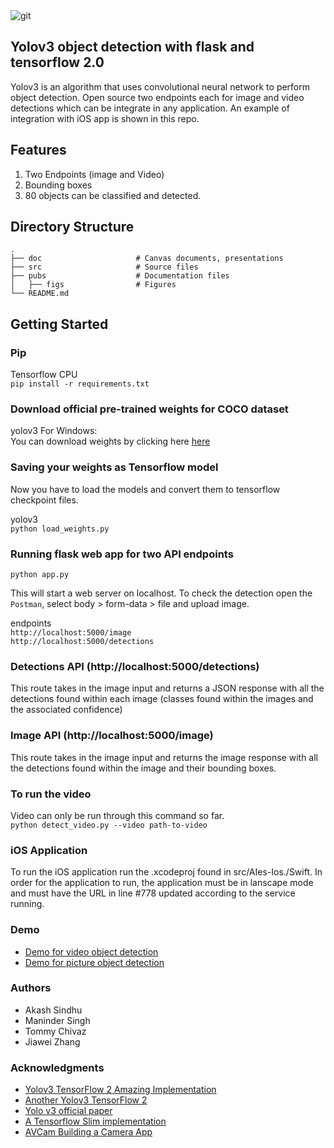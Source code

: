 <img src="https://i.ibb.co/2N3dnWm/git.gif" alt="git" border="0">

## Yolov3 object detection with flask and tensorflow 2.0

Yolov3 is an algorithm that uses convolutional neural network to perform object detection. Open source two endpoints each for image and video detections which can be integrate in any application. An example of integration with iOS app is shown in this repo. 

## Features 

1. Two Endpoints (image and Video)
2. Bounding boxes 
3. 80 objects can be classified and detected. 

## Directory Structure

    .
    ├── doc                     # Canvas documents, presentations
    ├── src                     # Source files 
    ├── pubs                    # Documentation files 
    │   ├── figs                # Figures
    └── README.md

## Getting Started  

### Pip  
Tensorflow CPU  
`pip install -r requirements.txt`


### Download official pre-trained weights for COCO dataset  
yolov3 For Windows:    
You can download weights by clicking here [here](https://pjreddie.com/media/files/yolov3.weights)

### Saving your weights as Tensorflow model  
Now you have to load the models and convert them to tensorflow checkpoint files.


yolov3  
`python load_weights.py`  

### Running flask web app for two API endpoints 

`python app.py`

This will start a web server on localhost. To check the detection open the `Postman`, select body > form-data > file and upload image. 

endpoints  
`http://localhost:5000/image`  
`http://localhost:5000/detections`  


### Detections API (http://localhost:5000/detections)  
This route takes in the image input and returns a JSON response with all the detections found within each image (classes found within the images and the associated confidence)

### Image API (http://localhost:5000/image)  
This route takes in the image input and returns the image response with all the detections found within the image and their bounding boxes. 


### To run the video  
Video can only be run through this command so far.  
`python detect_video.py --video path-to-video`

### iOS Application 
To run the iOS application run the .xcodeproj found in src/AIes-Ios./Swift. In order for the application to run, the application must be in lanscape mode and must have the URL in line #778 updated according to the service running. 

### Demo 
* [Demo for video object detection](https://www.youtube.com/watch?v=RWQoXcmKj4M)
* [Demo for picture object detection](https://www.youtube.com/watch?v=IOtumq42sCM)

### Authors 
* Akash Sindhu  
* Maninder Singh   
* Tommy Chivaz  
* Jiawei Zhang   

### Acknowledgments

* [Yolov3 TensorFlow 2 Amazing Implementation](https://github.com/zzh8829/yolov3-tf2)  
* [Another Yolov3 TensorFlow 2](https://github.com/heartkilla/yolo-v3)   
* [Yolo v3 official paper](https://arxiv.org/abs/1804.02767)  
* [A Tensorflow Slim implementation](https://github.com/mystic123/tensorflow-yolo-v3) 
* [AVCam Building a Camera App](https://developer.apple.com/documentation/avfoundation/cameras_and_media_capture/avcam_building_a_camera_app) 
